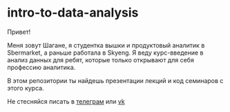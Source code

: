 # intro-to-data-analysis
Привет! 


Меня зовут Шагане, я студентка вышки и продуктовый аналитик в Sbermarket, а раньше работала в Skyeng. Я веду курс-введение в анализ данных для ребят, которые только открывают для себя профессию аналитика.


В этом репозитории ты найдешь презентации лекций и код семинаров с этого курса. 

Не стесняйся писать в [телеграм](https://t.me/mir_shn) или [vk](https://vk.com/mirshn)
